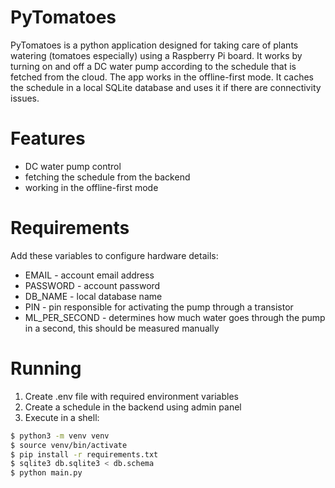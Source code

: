 # PyTomatoes

PyTomatoes is a python application designed for taking care of plants watering (tomatoes especially) using a Raspberry Pi board. It works by turning on and off a DC water pump according to the schedule that is fetched from the cloud. The app works in the offline-first mode. It caches the schedule in a local SQLite database and uses it if there are connectivity issues.

# Features

* DC water pump control
* fetching the schedule from the backend
* working in the offline-first mode

# Requirements

Add these variables to configure hardware details:

* EMAIL - account email address
* PASSWORD - account password
* DB_NAME - local database name
* PIN - pin responsible for activating the pump through a transistor
* ML_PER_SECOND - determines how much water goes through the pump in a second, this should be measured manually

# Running

1. Create .env file with required environment variables
2. Create a schedule in the backend using admin panel
3. Execute in a shell:

```sh
$ python3 -m venv venv
$ source venv/bin/activate
$ pip install -r requirements.txt
$ sqlite3 db.sqlite3 < db.schema
$ python main.py
```
